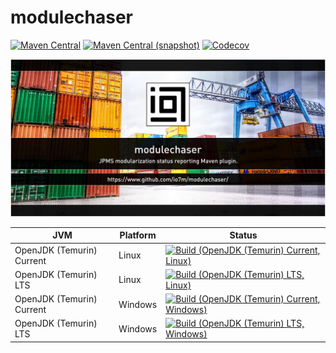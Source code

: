 modulechaser
===

[![Maven Central](https://img.shields.io/maven-central/v/com.io7m.modulechaser/com.io7m.modulechaser.svg?style=flat-square)](http://search.maven.org/#search%7Cga%7C1%7Cg%3A%22com.io7m.modulechaser%22)
[![Maven Central (snapshot)](https://img.shields.io/nexus/s/https/s01.oss.sonatype.org/com.io7m.modulechaser/com.io7m.modulechaser.svg?style=flat-square)](https://s01.oss.sonatype.org/content/repositories/snapshots/com/io7m/modulechaser/)
[![Codecov](https://img.shields.io/codecov/c/github/io7m/modulechaser.svg?style=flat-square)](https://codecov.io/gh/io7m/modulechaser)

![modulechaser](./src/site/resources/modulechaser.jpg?raw=true)

| JVM | Platform | Status |
|-----|----------|--------|
| OpenJDK (Temurin) Current | Linux | [![Build (OpenJDK (Temurin) Current, Linux)](https://img.shields.io/github/actions/workflow/status/io7m/modulechaser/workflows/main.linux.temurin.current.yml)](https://github.com/io7m/modulechaser/actions?query=workflow%3Amain.linux.temurin.current)|
| OpenJDK (Temurin) LTS | Linux | [![Build (OpenJDK (Temurin) LTS, Linux)](https://img.shields.io/github/actions/workflow/status/io7m/modulechaser/workflows/main.linux.temurin.lts.yml)](https://github.com/io7m/modulechaser/actions?query=workflow%3Amain.linux.temurin.lts)|
| OpenJDK (Temurin) Current | Windows | [![Build (OpenJDK (Temurin) Current, Windows)](https://img.shields.io/github/actions/workflow/status/io7m/modulechaser/workflows/main.windows.temurin.current.yml)](https://github.com/io7m/modulechaser/actions?query=workflow%3Amain.windows.temurin.current)|
| OpenJDK (Temurin) LTS | Windows | [![Build (OpenJDK (Temurin) LTS, Windows)](https://img.shields.io/github/actions/workflow/status/io7m/modulechaser/workflows/main.windows.temurin.lts.yml)](https://github.com/io7m/modulechaser/actions?query=workflow%3Amain.windows.temurin.lts)|
